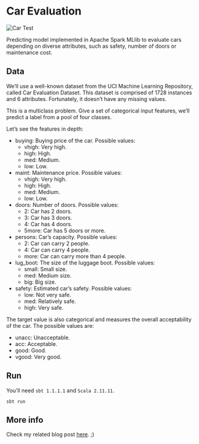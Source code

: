 # Car Evaluation

![Car Test](https://s.hswstatic.com/gif/automakers-test-long-term-durability-1.jpg)

Predicting model implemented in Apache Spark MLlib to evaluate cars depending on diverse attributes, such as safety, number of doors or maintenance cost.

## Data

We’ll use a well-known dataset from the UCI Machine Learning Repository, called Car Evaluation Dataset. This dataset is comprised of 1728 instances and 6 attributes. Fortunately, it doesn’t have any missing values.

This is a multiclass problem. Give a set of categorical input features, we’ll predict a label from a pool of four classes.

Let’s see the features in depth:


+ buying: Buying price of the car. Possible values:
    - vhigh: Very high.
    - high: High.
    - med: Medium.
    - low: Low.
+ maint: Maintenance price. Possible values:
     - vhigh: Very high.
     - high: High.
     - med: Medium.
     - low: Low.
+ doors: Number of doors. Possible values:
     -  2: Car has 2 doors.
     -  3: Car has 3 doors.
     -  4: Car has 4 doors.
     -   5more: Car has 5 doors or more.
+ persons: Car’s capacity. Possible values:
     -   2: Car can carry 2 people.
     -   4: Car can carry 4 people.
     -   more: Car can carry more than 4 people.
+ lug_boot: The size of the luggage boot. Possible values:
     -   small: Small size.
     -   med: Medium size.
     -   big: Big size.
+ safety: Estimated car’s safety. Possible values:
     -   low: Not very safe.
     -   med: Relatively safe.
     -   high: Very safe.

The target value is also categorical and measures the overall acceptability of the car. The possible values are:

 + unacc: Unacceptable.
 + acc: Acceptable.
+  good: Good.
  +  vgood: Very good.


## Run

You'll need `sbt 1.1.1.1` and `Scala 2.11.11`.

`sbt run`

## More info

Check my related blog post [here](http://datasmarts.net/2018/03/17/building-a-car-acceptance-classifier-in-spark-mllib/). ;)
